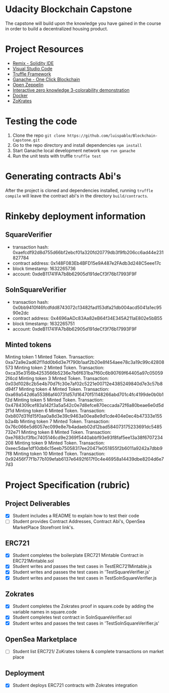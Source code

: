 # Udacity Blockchain Capstone

The capstone will build upon the knowledge you have gained in the course in order to build a decentralized housing product. 

# Project Resources

* [Remix - Solidity IDE](https://remix.ethereum.org/)
* [Visual Studio Code](https://code.visualstudio.com/)
* [Truffle Framework](https://truffleframework.com/)
* [Ganache - One Click Blockchain](https://truffleframework.com/ganache)
* [Open Zeppelin ](https://openzeppelin.org/)
* [Interactive zero knowledge 3-colorability demonstration](http://web.mit.edu/~ezyang/Public/graph/svg.html)
* [Docker](https://docs.docker.com/install/)
* [ZoKrates](https://github.com/Zokrates/ZoKrates)

# Testing the code

1. Clone the repo ```git clone https://github.com/luispablo/Blockchain-Capstone.git```
2. Go to the repo directory and install dependencies ```npm install```
3. Start Ganache local development network ```npm run ganache```
4. Run the unit tests with truffle ```truffle test```

# Generating contracts Abi's

After the project is cloned and dependencies installed, running ```truffle compile``` will leave the contract abi's in the directory ```build/contracts```.

# Rinkeby deployment information

## SquareVerifier

- transaction hash:    0xaefcdf92d8d755d66bf2ebcf01a320fd20779db3f9fb206cc6ad44e231827784
- contract address:    0x148F083Eb4BFD15e9A487e2FAdb3d248C5eee17c
- block timestamp:     1632265736
- account:             0xdeB11741FA7b8b62905d191deCf3f76b17993F9F

## SolnSquareVerifier

- transaction hash:    0x0bb9410f46fcdfdd8743072c13482fad153dfa21db004acd5041a1ec9590e2dc
- contract address:    0x4696aADc83Aa82eB64f34E345A211aE802e5bB55
- block timestamp:     1632265751
- account:             0xdeB11741FA7b8b62905d191deCf3f76b17993F9F

## Minted tokens

Minting token 1
Minted Token. Transaction: 0xa72a9e2ad62f11dd0b6d3e7f790b1aaf2b20e8f454aee78c3a19c99c42808573
Minting token 2
Minted Token. Transaction: 0xca35e3156b4253566b5236e7b6f631ba7f60c6b90769f64405a97c050592f4cd
Minting token 3
Minted Token. Transaction: 0x03d1028c2b5e4b70d7fc30e7af02c5221e00712e4385249840d7e3c57b8d94f7
Minting token 4
Minted Token. Transaction: 0xa69a542d6a55386af40731d57d16470f51148266abd701c4fc4199de0b0b1f2d
Minting token 5
Minted Token. Transaction: 0x4784309cef83a142f3a5a542c0e7d8efce870eccada72f6a80beae6e0d5d2f1d
Minting token 6
Minted Token. Transaction: 0xb807d31fd15f0aa0a8d3e39c9463a00ea8e9d1cde404e0ec4b47333e155b2a4b
Minting token 7
Minted Token. Transaction: 0x76c066e5d6057ec099e8e7b4adaeb02d12bad584073175233691dc5485732e71
Minting token 8
Minted Token. Transaction: 0xe7683cf3fbc7405146cd9e2369f5440abbf93e93f8faf5ee13a38f6707234208
Minting token 9
Minted Token. Transaction: 0xeec5dae1df10db6c15eeb75058317ee20471e051855f2b6011a9242a7dbb97f8
Minting token 10
Minted Token. Transaction: 0x92456f77f1b77b109efab6137e6492f617f0c4e46958a14439dbe8204d6e77d3
# Project Specification (rubric)

## Project Deliverables

- [x] Student includes a README to explain how to test their code
- [ ] Student provides Contract Addresses, Contract Abi's, OpenSea MarketPlace Storefront link's.

## ERC721

- [x] Student completes the boilerplate ERC721 Mintable Contract in ERC721Mintable.sol
- [x] Student writes and passes the test cases in TestERC721Mintable.js
- [x] Student writes and passes the test cases in 'TestSquareVerifier.js'
- [x] Student writes and passes the test cases in TestSolnSquareVerifier.js

## Zokrates

- [x] Student completes the Zokrates proof in square.code by adding the variable names in square.code
- [x] Student completes test contract in SolnSquareVerifier.sol
- [x] Student writes and passes the test cases in 'TestSolnSquareVerifier.js'

## OpenSea Marketplace

- [ ] Student list ERC721/ ZoKrates tokens & complete transactions on market place

## Deployment

- [x] Student deploys ERC721 contracts with Zokrates integration
